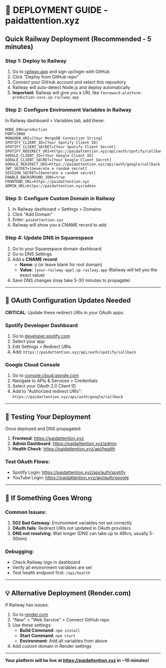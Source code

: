 # 🚀 DEPLOYMENT GUIDE - paidattention.xyz

## Quick Railway Deployment (Recommended - 5 minutes)

### Step 1: Deploy to Railway
1. Go to [railway.app](https://railway.app) and sign up/login with GitHub
2. Click "Deploy from GitHub repo" 
3. Connect your GitHub account and select this repository
4. Railway will auto-detect Node.js and deploy automatically
5. **Important**: Railway will give you a URL like `fanreward-platform-production-xxxx.up.railway.app`

### Step 2: Configure Environment Variables in Railway
In Railway dashboard > Variables tab, add these:

```
NODE_ENV=production
PORT=3000
MONGODB_URI=[Your MongoDB Connection String]
SPOTIFY_CLIENT_ID=[Your Spotify Client ID]
SPOTIFY_CLIENT_SECRET=[Your Spotify Client Secret]
SPOTIFY_REDIRECT_URI=https://paidattention.xyz/api/auth/spotify/callback
GOOGLE_CLIENT_ID=[Your Google Client ID]
GOOGLE_CLIENT_SECRET=[Your Google Client Secret]
GOOGLE_REDIRECT_URI=https://paidattention.xyz/api/auth/google/callback
JWT_SECRET=[Generate a random secret]
SESSION_SECRET=[Generate a random secret]
ENABLE_BACKGROUND_JOBS=true
FRONTEND_URL=https://paidattention.xyz
ADMIN_URL=https://paidattention.xyz/admin
```

### Step 3: Configure Custom Domain in Railway
1. In Railway dashboard > Settings > Domains
2. Click "Add Domain"
3. Enter: `paidattention.xyz`
4. Railway will show you a CNAME record to add

### Step 4: Update DNS in Squarespace
1. Go to your Squarespace domain dashboard
2. Go to DNS Settings
3. Add a **CNAME record**:
   - **Name**: `@` (or leave blank for root domain)
   - **Value**: `[your-railway-app].up.railway.app` (Railway will tell you the exact value)
4. Save DNS changes (may take 5-30 minutes to propagate)

---

## 📱 OAuth Configuration Updates Needed

**CRITICAL**: Update these redirect URIs in your OAuth apps:

### Spotify Developer Dashboard
1. Go to [developer.spotify.com](https://developer.spotify.com/dashboard)
2. Select your app
3. Edit Settings > Redirect URIs
4. Add: `https://paidattention.xyz/api/auth/spotify/callback`

### Google Cloud Console  
1. Go to [console.cloud.google.com](https://console.cloud.google.com)
2. Navigate to APIs & Services > Credentials
3. Select your OAuth 2.0 Client ID
4. Add to "Authorized redirect URIs": `https://paidattention.xyz/api/auth/google/callback`

---

## 🎯 Testing Your Deployment

Once deployed and DNS propagated:

1. **Frontend**: https://paidattention.xyz
2. **Admin Dashboard**: https://paidattention.xyz/admin
3. **Health Check**: https://paidattention.xyz/api/health

### Test OAuth Flows:
- Spotify Login: https://paidattention.xyz/api/auth/spotify
- YouTube Login: https://paidattention.xyz/api/auth/google

---

## 🔧 If Something Goes Wrong

### Common Issues:
1. **502 Bad Gateway**: Environment variables not set correctly
2. **OAuth fails**: Redirect URIs not updated in OAuth providers
3. **DNS not resolving**: Wait longer (DNS can take up to 48hrs, usually 5-30min)

### Debugging:
- Check Railway logs in dashboard
- Verify all environment variables are set
- Test health endpoint first: `/api/health`

---

## 💡 Alternative Deployment (Render.com)

If Railway has issues:

1. Go to [render.com](https://render.com) 
2. "New" > "Web Service" > Connect GitHub repo
3. Use these settings:
   - **Build Command**: `npm install`
   - **Start Command**: `npm start`
   - **Environment**: Add all variables from above
4. Add custom domain in Render settings

---

**Your platform will be live at https://paidattention.xyz in ~10 minutes!**